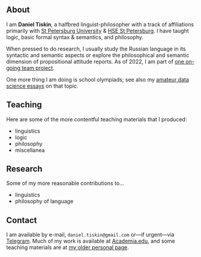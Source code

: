 ## About
I am **Daniel Tiskin**, a halfbred linguist-philosopher with a track of affiliations primarily with [St Petersburg University](https://spbu.ru/) & [HSE St Petersburg](https://spb.hse.ru/). I have taught logic, basic formal syntax & semantics, and philosophy.

When pressed to do research, I usually study the Russian language in its syntactic and semantic aspects or explore the philosophical and semantic dimension of propositional attitude reports. As of 2022, I am part of [one on-going team project](https://rscf.ru/project/22-18-00591/).

One more thing I am doing is school olympiads; see also my [amateur data science essays](https://github.com/nombretemporal/school-olympiads) on that topic.

## Teaching
Here are some of the more contentful teaching materials that I produced:

- linguistics
- logic
- philosophy
- miscellanea

## Research
Some of my more reasonable contributions to...

- linguistics
- philosophy of language

## Contact
I am available by e-mail, `daniel.tiskin@gmail.com` or—if urgent—via [Telegram](https://t.me/tiskin). Much of my work is available at [Academia.edu](https://spbu.academia.edu/tiskin), and some teaching materials are at [my older personal page](https://sites.google.com/view/tiskin).
